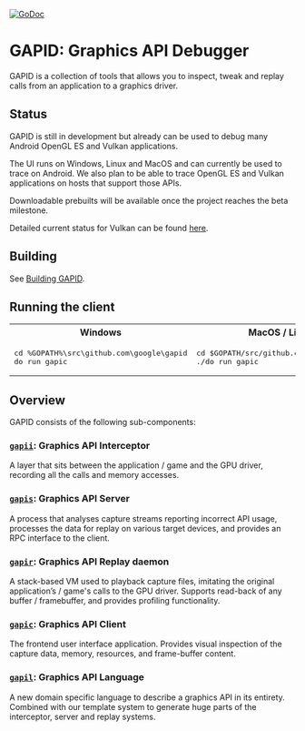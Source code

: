 [![GoDoc](https://godoc.org/github.com/google/gapid?status.svg)](https://godoc.org/github.com/google/gapid)

# GAPID: **G**raphics **API** **D**ebugger

GAPID is a collection of tools that allows you to inspect, tweak and replay calls from an application to a graphics driver. 

## Status
GAPID is still in development but already can be used to debug many Android OpenGL ES and Vulkan applications.

The UI runs on Windows, Linux and MacOS and can currently be used to trace on Android.
We also plan to be able to trace OpenGL ES and Vulkan applications on hosts that support those APIs.

Downloadable prebuilts will be available once the project reaches the beta milestone.

Detailed current status for Vulkan can be found [here](gapis/gfxapi/vulkan/README.md).

## Building
See [Building GAPID](BUILDING.md).

## Running the client

<table>
  <tr>
    <th>Windows</th>
    <th>MacOS / Linux</th>
  </tr>
  <tr>
    <td><pre>cd %GOPATH%\src\github.com\google\gapid<br>do run gapic</pre></td>
    <td><pre>cd $GOPATH/src/github.com/google/gapid<br>./do run gapic</pre></td>
  </tr>
</table>

## Overview
GAPID consists of the following sub-components:

### [`gapii`](gapii): Graphics API Interceptor
A layer that sits between the application / game and the GPU driver, recording all the calls and memory accesses.

### [`gapis`](gapis): Graphics API Server
A process that analyses capture streams reporting incorrect API usage, processes the data for replay on various target devices, and provides an RPC interface to the client.

### [`gapir`](gapir): Graphics API Replay daemon
A stack-based VM used to playback capture files, imitating the original application’s / game's calls to the GPU driver. Supports read-back of any buffer / framebuffer, and provides profiling functionality.

### [`gapic`](gapic): Graphics API Client
The frontend user interface application. Provides visual inspection of the capture data, memory, resources, and frame-buffer content.

### [`gapil`](gapil): Graphics API Language
A new domain specific language to describe a graphics API in its entirety. Combined with our template system to generate huge parts of the interceptor, server and replay systems.
